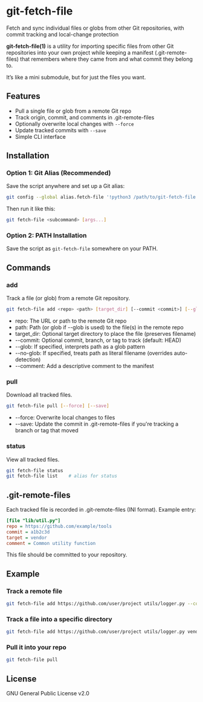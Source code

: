 # git-fetch-file
Fetch and sync individual files or globs from other Git repositories, with commit tracking and local-change protection

**git-fetch-file(1)** is a utility for importing specific files from other Git repositories into your own project while keeping a manifest (.git-remote-files) that remembers where they came from and what commit they belong to.

It’s like a mini submodule, but for just the files you want.

## Features

- Pull a single file or glob from a remote Git repo
- Track origin, commit, and comments in .git-remote-files
- Optionally overwrite local changes with `--force`
- Update tracked commits with `--save`
- Simple CLI interface

## Installation

### Option 1: Git Alias (Recommended)

Save the script anywhere and set up a Git alias:

```sh
git config --global alias.fetch-file '!python3 /path/to/git-fetch-file.py'
```

Then run it like this:

```sh
git fetch-file <subcommand> [args...]
```

### Option 2: PATH Installation

Save the script as `git-fetch-file` somewhere on your PATH.

## Commands

### add

Track a file (or glob) from a remote Git repository.

```sh
git fetch-file add <repo> <path> [target_dir] [--commit <commit>] [--glob] [--no-glob] [--comment <text>]
```

- repo: The URL or path to the remote Git repo
- path: Path (or glob if --glob is used) to the file(s) in the remote repo
- target_dir: Optional target directory to place the file (preserves filename)
- --commit: Optional commit, branch, or tag to track (default: HEAD)
- --glob: If specified, interprets path as a glob pattern
- --no-glob: If specified, treats path as literal filename (overrides auto-detection)
- --comment: Add a descriptive comment to the manifest

### pull

Download all tracked files.

```sh
git fetch-file pull [--force] [--save]
```

- --force: Overwrite local changes to files
- --save: Update the commit in .git-remote-files if you're tracking a branch or tag that moved

### status

View all tracked files.

```sh
git fetch-file status
git fetch-file list    # alias for status
```

## .git-remote-files

Each tracked file is recorded in .git-remote-files (INI format). Example entry:

```ini
[file "lib/util.py"]
repo = https://github.com/example/tools
commit = a1b2c3d
target = vendor
comment = Common utility function
```

This file should be committed to your repository.

## Example

### Track a remote file
```sh
git fetch-file add https://github.com/user/project utils/logger.py --commit main --comment "Logging helper"
```

### Track a file into a specific directory
```sh
git fetch-file add https://github.com/user/project utils/logger.py vendor --commit main --comment "Third-party logging helper"
```

### Pull it into your repo
```sh
git fetch-file pull
```

## License
GNU General Public License v2.0

